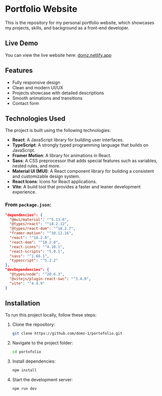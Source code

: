 

# Portfolio Website

This is the repository for my personal portfolio website, which showcases my projects, skills, and background as a front-end developer.

## Live Demo
You can view the live website here: [domz.netlify.app](https://domz.netlify.app/)

## Features
- Fully responsive design
- Clean and modern UI/UX
- Projects showcase with detailed descriptions
- Smooth animations and transitions
- Contact form

## Technologies Used
The project is built using the following technologies:
- **React**: A JavaScript library for building user interfaces.
- **TypeScript**: A strongly typed programming language that builds on JavaScript.
- **Framer Motion**: A library for animations in React.
- **Sass**: A CSS preprocessor that adds special features such as variables, nested rules, and more.
- **Material UI (MUI)**: A React component library for building a consistent and customizable design system.
- **React Icons**: Icons for React applications.
- **Vite**: A build tool that provides a faster and leaner development experience.

### From `package.json`:
```json
"dependencies": {
  "@mui/material": "^5.13.6",
  "@types/react": "^18.2.12",
  "@types/react-dom": "^18.2.7",
  "framer-motion": "^10.12.16",
  "react": "^18.2.0",
  "react-dom": "^18.2.0",
  "react-icons": "^4.10.1",
  "react-scripts": "5.0.1",
  "sass": "^1.66.1",
  "typescript": "^5.2.2"
},
"devDependencies": {
  "@types/node": "^20.6.3",
  "@vitejs/plugin-react-swc": "^3.4.0",
  "vite": "^4.4.9"
}
```

## Installation
To run this project locally, follow these steps:

1. Clone the repository:
   ```bash
   git clone https://github.com/domz-1/portofolio.git
   ```

2. Navigate to the project folder:
   ```bash
   cd portofolio
   ```

3. Install dependencies:
   ```bash
   npm install
   ```

4. Start the development server:
   ```bash
   npm run dev
   ```

